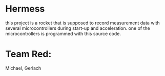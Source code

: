 # Hermess

this project is a rocket that is supposed to record measurement data with several microcontrollers during start-up and acceleration. one of the microcontrollers is programmed with this source code.

<h1>Team Red:</h1> 
Michael, Gerlach

